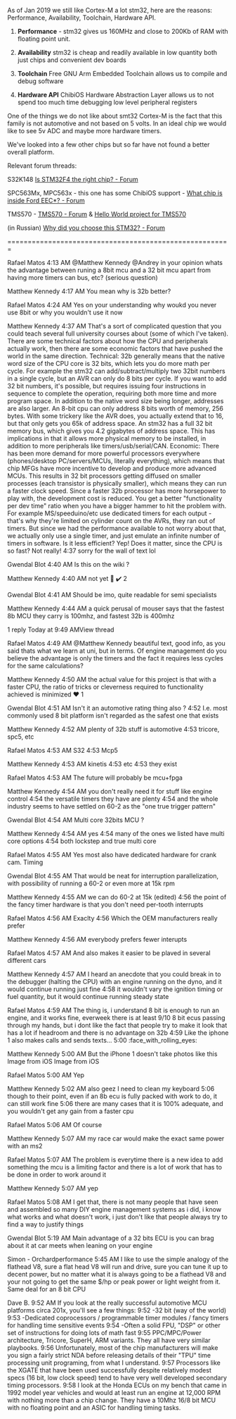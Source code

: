 
As of Jan 2019 we still like Cortex-M a lot stm32, here are the reasons: Performance, Availability,
Toolchain, Hardware API.

1. **Performance** - stm32 gives us 160MHz and close to 200Kb of RAM with floating point unit.

2. **Availability** stm32 is cheap and readily available in low quantity both just chips and convenient dev boards

3. **Toolchain** Free GNU Arm Embedded Toolchain allows us to compile and debug software

4. **Hardware API** ChibiOS Hardware Abstraction Layer allows us to not spend too much time debugging low level peripheral registers

One of the things we do not like about smt32 Cortex-M is the fact that this family is not automotive and not based on 5 volts.
In an ideal chip we would like to see 5v ADC and maybe more hardware timers. 


We've looked into a few other chips but so far have not found a better overall platform.

Relevant forum threads:

S32K148 [Is STM32F4 the right chip? - Forum](https://rusefi.com/forum/viewtopic.php?f=13&t=816)

SPC563Mx, MPC563x - this one has some ChibiOS support - [What chip is inside Ford EEC*? - Forum](https://rusefi.com/forum/viewtopic.php?f=13&t=429)

TMS570 - [TMS570 - Forum](https://rusefi.com/forum/viewtopic.php?f=13&t=407) & [Hello World project for TMS570](https://github.com/rusefi/rusefi/issues/89)

(in Russian) [Why did you choose this STM32? - Forum](https://rusefi.com/forum/viewtopic.php?f=8&t=269)

=======================================================


Rafael Matos  4:13 AM
@Matthew Kennedy  @Andrey  in your opinion whats the advantage between runing a 8bit mcu and a 32 bit mcu apart from having more timers can bus, etc? (serious question)






Matthew Kennedy  4:17 AM
You mean why is 32b better?

Rafael Matos  4:24 AM
Yes on your understanding why woukd you never use 8bit or why you wouldn't use it now

Matthew Kennedy  4:37 AM
That's a sort of complicated question that you could teach several full university courses about (some of which I've taken).  There are some technical factors about how the CPU and peripherals actually work, then there are some economic factors that have pushed the world in the same direction.
Technical:
32b generally means that the native word size of the CPU core is 32 bits, which lets you do more math per cycle.  For example the stm32 can add/subtract/multiply two 32bit numbers in a single cycle, but an AVR can only do 8 bits per cycle.  If you want to add 32 bit numbers, it's possible, but requires issuing four instructions in sequence to complete the operation, requiring both more time and more program space.
In addition to the native word size being longer, addresses are also larger.  An 8-bit cpu can only address 8 bits worth of memory, 256 bytes.  With some trickery like the AVR does, you actually extend that to 16, but that only gets you 65k of address space.  An stm32 has a full 32 bit memory bus, which gives you 4.2 gigabytes of address space.  This has implications in that it allows more physical memory to be installed, in addition to more peripherals like timers/usb/serial/CAN.
Economic:
There has been more demand for more powerful processors everywhere (phones/desktop PC/servers/MCUs, literally everything), which means that chip MFGs have more incentive to develop and produce more advanced MCUs.  This results in 32 bit processors getting diffused on smaller processes (each transistor is physically smaller), which means they can run a faster clock speed.
Since a faster 32b processor has more horsepower to play with, the development cost is reduced.  You get a better "functionality per dev time" ratio when you have a bigger hammer to hit the problem with.  For example MS/speeduino/etc use dedicated timers for each output - that's why they're limited on cylinder count on the AVRs, they ran out of timers.  But since we had the performance available to not worry about that, we actually only use a single timer, and just emulate an infinite number of timers in software.  Is it less efficient? Yep!  Does it matter, since the CPU is so fast? Not really!
4:37
sorry for the wall of text lol

Gwendal Blot  4:40 AM
Is this on the wiki ?

Matthew Kennedy  4:40 AM
not yet :slightly_smiling_face:
:heavy_check_mark:
2


Gwendal Blot  4:41 AM
Should be imo, quite readable for semi specialists

Matthew Kennedy  4:44 AM
a quick perusal of mouser says that the fastest 8b MCU they carry is 100mhz, and fastest 32b is 400mhz

1 reply
Today at 9:49 AMView thread

Rafael Matos  4:49 AM
@Matthew Kennedy beautiful text, good info, as you said thats what we learn at uni, but in terms. Of engine management do you believe the advantage is only the timers and the fact it requires less cycles for the same calculations?

Matthew Kennedy  4:50 AM
the actual value for this project is that with a faster CPU, the ratio of tricks or cleverness required to functionality achieved is minimized
:heart:
1


Gwendal Blot  4:51 AM
Isn't it an automotive rating thing also ?
4:52
I.e. most commonly used 8 bit platform isn't regarded as the safest one that exists

Matthew Kennedy  4:52 AM
plenty of 32b stuff is automotive
4:53
tricore, spc5, etc

Rafael Matos  4:53 AM
S32
4:53
Mcp5

Matthew Kennedy  4:53 AM
kinetis
4:53
etc
4:53
they exist

Rafael Matos  4:53 AM
The future will probably be mcu+fpga

Matthew Kennedy  4:54 AM
you don't really need it for stuff like engine control
4:54
the versatile timers they have are plenty
4:54
and the whole industry seems to have settled on 60-2 as the "one true trigger pattern"

Gwendal Blot  4:54 AM
Multi core 32bits MCU ?

Matthew Kennedy  4:54 AM
yes
4:54
many of the ones we listed have multi core options
4:54
both lockstep and true multi core

Rafael Matos  4:55 AM
Yes most also have dedicated hardware for crank cam. Timing

Gwendal Blot  4:55 AM
That would be neat for interruption parallelization, with possibility of running a 60-2 or even more at 15k rpm

Matthew Kennedy  4:55 AM
we can do 60-2 at 15k (edited) 
4:56
the point of the fancy timer hardware is that you don't need per-tooth interrupts

Rafael Matos  4:56 AM
Exaclty
4:56
Which the OEM manufacturers really prefer

Matthew Kennedy  4:56 AM
everybody prefers fewer interupts

Rafael Matos  4:57 AM
And also makes it easier to be plaved in several different cars

Matthew Kennedy  4:57 AM
I heard an anecdote that you could break in to the debugger (halting the CPU) with an engine running on the dyno, and it would continue running just fine
4:58
it wouldn't vary the ignition timing or fuel quantity, but it would continue running steady state

Rafael Matos  4:59 AM
The thing is, i understand 8 bit is enough to run an engine, and it works fine, everweek there is at least 9/10 8 bit ecus passing through my hands, but i dont like the fact that people try to make it look that has a lot if headroom and there is no advantage on 32b
4:59
Like the iphone 1 also makes calls and sends texts...
5:00
:face_with_rolling_eyes:

Matthew Kennedy  5:00 AM
But the iPhone 1 doesn't take photos like this
Image from iOS 
Image from iOS



Rafael Matos  5:00 AM
Yep

Matthew Kennedy  5:02 AM
also geez I need to clean my keyboard
5:06
though to their point, even if an 8b ecu is fully packed with work to do, it can still work fine
5:06
there are many cases that it is 100% adequate, and you wouldn't get any gain from a faster cpu

Rafael Matos  5:06 AM
Of course

Matthew Kennedy  5:07 AM
my race car would make the exact same power with an ms2

Rafael Matos  5:07 AM
The problem is everytime there is a new idea to add something the mcu is a limiting factor and there is a lot of work that has to be done in order to work around it

Matthew Kennedy  5:07 AM
yep

Rafael Matos  5:08 AM
I get that, there is not many people that have seen and assembled so many DIY engine management systems as i did, i know what works and what doesn't work, i just don't like that people always try to find a way to justify things

Gwendal Blot  5:19 AM
Main advantage of a 32 bits ECU is you can brag about it at car meets when leaning on your engine

Simon - Orchardperformance  5:45 AM
I like to use the simple analogy of the flathead V8, sure a flat head V8 will run and drive, sure you can tune it up to decent power, but no matter what it is always going to be a flathead V8 and your not going to get the same $/hp or peak power or light weight from it.
Same deal for an 8 bit CPU

Dave B.  9:52 AM
If you look at the really successful automotive MCU platforms circa 201x, you'll see a few things:
9:52
-32 bit (way of the world)
9:53
-Dedicated coprocessors / programmable timer modules / fancy timers for handling time sensitive events
9:54
-Often a solid FPU, "DSP" or other set of instructions for doing lots of math fast
9:55
PPC/MPC/Power architecture, Tricore, SuperH, ARM variants.  They all have very similar playbooks.
9:56
Unfortunately, most of the chip manufacturers will make you sign a fairly strict NDA before releasing details of their "TPU" time processing unit programing, from what I understand.
9:57
Processors like the XGATE that have been used successfully despite relatively modest specs (16 bit, low clock speed) tend to have very well developed secondary timing processors.
9:58
I look at the Honda ECUs on my bench that came in 1992 model year vehicles and would at least run an engine at 12,000 RPM with nothing more than a chip change.  They have a 10Mhz 16/8 bit MCU with no floating point and an ASIC for handling timing tasks.
